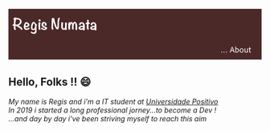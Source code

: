 ![](https://github.com/rnumata/rnumata/blob/master/git.png)
</br>
## Hello, Folks !! 😄
_My name is Regis and i'm a IT student at [Universidade Positivo](https://www.up.edu.br)_</br>
_In 2019 i started a long professional jorney...to become a Dev !_</br>
_...and day by day i've been striving myself to reach this aim_ 



<!--
**rnumata/rnumata** is a ✨ _special_ ✨ repository because its `README.md` (this file) appears on your GitHub profile.

Here are some ideas to get you started:
### Hi there 👋
- 🔭 I’m currently working on ...
- 🌱 I’m currently learning ...
- 👯 I’m looking to collaborate on ...
- 🤔 I’m looking for help with ...
- 💬 Ask me about ...
- 📫 How to reach me: ...
- 😄 Pronouns: ...
- ⚡ Fun fact: ...
-->
